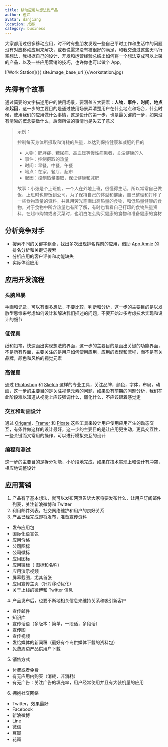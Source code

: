 ```yaml
---
title: 移动应用从想法到产品 
author: 但江
avatar: danjiang
location: 成都 
category: business
---
```


大家都用过很多移动应用，时不时有些朋友发现一些自己平时工作和生活中的问题没有对应移动应用来解决，或者说需求没有被很好的满足，和我交流过这些天马行空想法，我根据自己的设计、开发和运营经验总结出如何将一个想法变成可以上架的产品，以及一些应用营销的技巧，也许你也可以做个 App。

![Work Station]({{ site.image_base_url }}/workstation.jpg)

## 先得有个故事

通过简要的文字描述用户的使用场景，要涵盖五大要素：**人物**，**事件**，**时间**，**地点**和**起因**，这一步的主要目的是通过使用场景弄清楚用户在什么地点和场合，什么时候，使用我们的应用做什么事情，这是设计的第一步，也是最关键的一步，如果没有清晰的概念要做什么，后面所做的事情也是失去了意义

> 示例：
>
> 控制每天身体所摄取和消耗的热量，以达到保持健康和减肥的目的
>
> * 人物：肥胖症、糖尿病、高血压等慢性病患者，关注健康的人
> * 事件：控制摄取的热量
> * 时间：早餐，中餐，午餐
> * 地点：在家，餐厅，超市
> * 起因：控制热量摄取，保证健康和减肥
>
> 故事：小张是个上班族，一个人在外地上班，很懂得生活，所以常常自己做饭，上班时也带饭到公司，为了保持自己的体型和健康，自己整理和打印了一些食物热量的资料，并且用荧光笔画出高热量的食物，和低热量健康的食物，对于食物中所含热量也有所了解，有时也看看自己打印的食物热量资料，在超市购物或者买菜时，也明白怎么购买健康的食物和准备健康的食材

## 分析竞争对手

* 搜索不同的关键字组合，找出多次出现排名靠前的应用，借助 [App Annie][appannie] 的排名分析和关键词搜索
* 分析应用的客户评价和功能缺失
* 实际体验应用

## 应用开发流程

### 头脑风暴

手画和记录，可以有很多想法，不要比较，判断和分析，这一步的主要目的是以发散型思维来考虑如何设计和解决我们描述的问题，不要开始过多考虑技术实现和设计的细节

### 低保真

纸和铅笔，快速画出实现想法的界面，这一步的主要目的是画出关键的功能界面，不是所有界面，主要关注的是用户如何使用应用，应用的表现和流程，而不是有关品牌，颜色和风格的视觉元素

### 高保真

通过 [Photoshop][photoshop] 和 [Sketch][sketch] 这样的专业工具，关注品牌，颜色，字体，布局，动画，这一步的主要目的是关注视觉元素的问题，如果没有前期的问题分析，我们在此阶段难以知道从视觉上应该强调什么，弱化什么，不应该跟着感觉走

### 交互和动画设计

通过 [Origami][origami]，[Framer][framer] 和 [Pixate][pixate] 这些工具来设计用户使用应用产生的动态交互，有条件做这样的设计最好，这一步的主要目的是让应用更生动，更具交互性，一些关键而又常用的操作，可以进行模拟交互的设计

### 编程和测试

这一步的主要目的是拆分功能，小阶段地完成，如果在技术实现上和设计有冲突，相应地调整设计

## 应用营销

1. 产品有了基本想法，就可以发布网页告诉大家将要发布什么，让用户订阅邮件列表，关注新浪微博和 Twitter
2. 利用邮件列表，社交网络维护和用户的良好关系
3. 产品已经完成即将发布，准备宣传资料
* 发布应用包
* 国际化语言包
* 应用价格
* 公司图标
* 公司徽标
* 应用图标
* 应用徽标（ 图标和名称）
* 应用演示视频
* 屏幕截图，尤其首张
* 应用宣传主页（针对移动优化）
* 关于上线的微博和 Twitter 信息
4. 产品发布后，也要不断地相关信息来维持关系和吸引新客户
* 宣传邮件
* 知识库
* 宣传话语（多版本：简单，一段话，多段话）
* 宣传图
* 宣传视频
* 发给媒体的新闻稿（最好有个专供媒体下载的资料包）
* 免费周边产品供用户下载
5. 销售方式
* 付费或者免费
* 有无应用内购买（消耗，非消耗）
* 有无广告：关注广告的填充率，用户经常使用并且有大装机量的应用
6. 拥抱社交网络
* Twitter，效果最好
* Facebook
* 新浪微博
* Line
* 微信
* 豆瓣
* 花瓣

[appannie]: http://appannie.com
[photoshop]: http://photoshop.com
[sketch]: http://bohemiancoding.com/sketch/
[origami]: https://facebook.github.io/origami/
[framer]: http://framerjs.com
[pixate]: http://www.pixate.com
